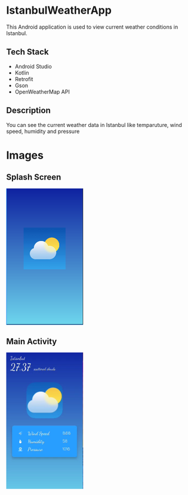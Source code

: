 # IstanbulWeatherApp

This Android application is used to view current weather conditions in Istanbul.

## Tech Stack

- Android Studio
- Kotlin
- Retrofit
- Gson
- OpenWeatherMap API

## Description

You can see the current weather data in Istanbul like temparuture, wind speed, humidity and pressure

# Images

## Splash Screen 

![Splash Screen](IstanbulWeatherAppSplash%201.png)

## Main Activity

![Main Activity](IstanbulWeatherAppMain%201.png)


